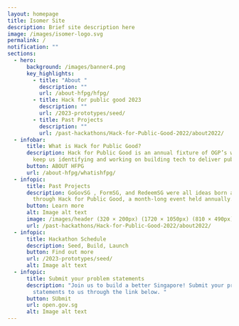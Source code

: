 ```yaml
---
layout: homepage
title: Isomer Site
description: Brief site description here
image: /images/isomer-logo.svg
permalink: /
notification: ""
sections:
  - hero:
      background: /images/banner4.png
      key_highlights:
        - title: "About "
          description: ""
          url: /about-hfpg/hfpg/
        - title: Hack for public good 2023
          description: ""
          url: /2023-prototypes/seed/
        - title: Past Projects
          description: ""
          url: /past-hackathons/Hack-for-Public-Good-2022/about2022/
  - infobar:
      title: What is Hack for Public Good?
      description: Hack for Public Good is an annual fixture of OGP’s way of work to
        keep us identifying and working on building tech to deliver public good.
      button: ABOUT HFPG
      url: /about-hfpg/whatishfpg/
  - infopic:
      title: Past Projects
      description: GoGovSG , FormSG, and RedeemSG were all ideas born and developed
        through Hack for Public Good, a month-long event held annually.
      button: Learn more
      alt: Image alt text
      image: /images/header (320 × 200px) (1720 × 1050px) (810 × 490px).gif
      url: /past-hackathons/Hack-for-Public-Good-2022/about2022/
  - infopic:
      title: Hackathon Schedule
      description: Seed, Build, Launch
      button: Find out more
      url: /2023-prototypes/seed/
      alt: Image alt text
  - infopic:
      title: Submit your problem statements
      description: "Join us to build a better Singapore! Submit your problem
        statements to us through the link below. "
      button: SUbmit
      url: open.gov.sg
      alt: Image alt text
---
```

